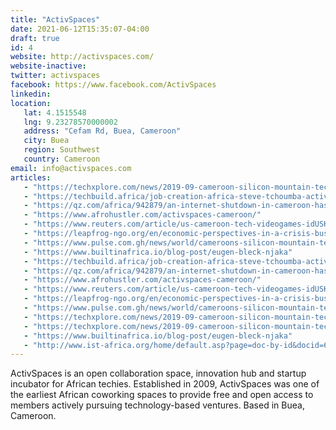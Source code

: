 ```yaml
---
title: "ActivSpaces"
date: 2021-06-12T15:35:07-04:00
draft: true
id: 4
website: http://activspaces.com/
website-inactive: 
twitter: activspaces
facebook: https://www.facebook.com/ActivSpaces
linkedin: 
location: 
   lat: 4.1515548
   lng: 9.23278570000002
   address: "Cefam Rd, Buea, Cameroon"
   city: Buea
   region: Southwest
   country: Cameroon
email: info@activspaces.com
articles:
   - "https://techxplore.com/news/2019-09-cameroon-silicon-mountain-tech-startups.html"
   - "https://techbuild.africa/job-creation-africa-steve-tchoumba-activspaces/"
   - "https://qz.com/africa/942879/an-internet-shutdown-in-cameroon-has-forced-startups-to-create-an-internet-refugee-camp-in-bonako-village/"
   - "https://www.afrohustler.com/activspaces-cameroon/"
   - "https://www.reuters.com/article/us-cameroon-tech-videogames-idUSKCN1L615T"
   - "https://leapfrog-ngo.org/en/economic-perspectives-in-a-crisis-business-development-in-buea-cameroon/"
   - "https://www.pulse.com.gh/news/world/cameroons-silicon-mountain-tech-startups-struggle-with-insurgency/s35f0g4"
   - "https://www.builtinafrica.io/blog-post/eugen-bleck-njaka"
   - "https://techbuild.africa/job-creation-africa-steve-tchoumba-activspaces/"
   - "https://qz.com/africa/942879/an-internet-shutdown-in-cameroon-has-forced-startups-to-create-an-internet-refugee-camp-in-bonako-village/"
   - "https://www.afrohustler.com/activspaces-cameroon/"
   - "https://www.reuters.com/article/us-cameroon-tech-videogames-idUSKCN1L615T"
   - "https://leapfrog-ngo.org/en/economic-perspectives-in-a-crisis-business-development-in-buea-cameroon/"
   - "https://www.pulse.com.gh/news/world/cameroons-silicon-mountain-tech-startups-struggle-with-insurgency/s35f0g4"
   - "https://techxplore.com/news/2019-09-cameroon-silicon-mountain-tech-startups.html"
   - "https://techxplore.com/news/2019-09-cameroon-silicon-mountain-tech-startups.html"
   - "https://www.builtinafrica.io/blog-post/eugen-bleck-njaka"
   - "http://www.ist-africa.org/home/default.asp?page=doc-by-id&docid=6988"
---
```

ActivSpaces is an open collaboration space, innovation hub and startup incubator for African techies. Established in 2009, ActivSpaces was one of the earliest African coworking spaces to provide free and open access to members actively pursuing technology-based ventures. Based in Buea, Cameroon.  
